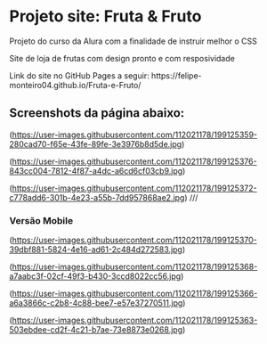 <h1>Projeto site: Fruta & Fruto</h1>
<p>Projeto do curso da Alura com a finalidade de instruir melhor o CSS</p>
<p>Site de loja de frutas com design pronto e com resposividade</p>
<p>Link do site no GitHub Pages a seguir: https://felipe-monteiro04.github.io/Fruta-e-Fruto/</p>
<h2>Screenshots da página abaixo: </h2>

(https://user-images.githubusercontent.com/112021178/199125359-280cad70-f65e-43fe-89fe-3e3976b8d5de.jpg)

(https://user-images.githubusercontent.com/112021178/199125376-843cc004-7812-4f87-a4dc-a6cd6cf03cb9.jpg)

(https://user-images.githubusercontent.com/112021178/199125372-c778add6-301b-4e23-a55b-7dd957868ae2.jpg)
///

<h3>Versão Mobile</h3>

(https://user-images.githubusercontent.com/112021178/199125370-39dbf881-5824-4e16-ad61-2c484d272583.jpg)

(https://user-images.githubusercontent.com/112021178/199125368-a7aabc3f-02cf-49f3-b430-3ccd8022cc56.jpg)

(https://user-images.githubusercontent.com/112021178/199125366-a6a3866c-c2b8-4c88-bee7-e57e37270511.jpg)

(https://user-images.githubusercontent.com/112021178/199125363-503ebdee-cd2f-4c21-b7ae-73e8873e0268.jpg)
